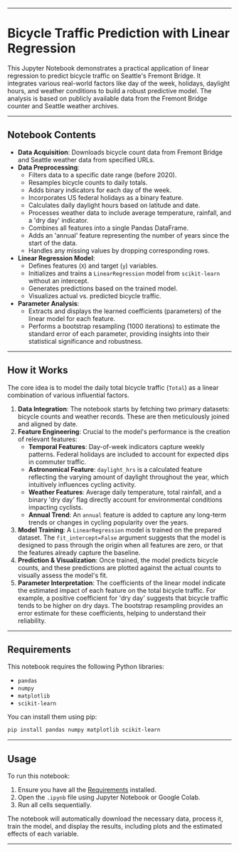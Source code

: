 -----

# Bicycle Traffic Prediction with Linear Regression

This Jupyter Notebook demonstrates a practical application of linear regression to predict bicycle traffic on Seattle's Fremont Bridge. It integrates various real-world factors like day of the week, holidays, daylight hours, and weather conditions to build a robust predictive model. The analysis is based on publicly available data from the Fremont Bridge counter and Seattle weather archives.

-----

## Notebook Contents

  * **Data Acquisition**: Downloads bicycle count data from Fremont Bridge and Seattle weather data from specified URLs.
  * **Data Preprocessing**:
      * Filters data to a specific date range (before 2020).
      * Resamples bicycle counts to daily totals.
      * Adds binary indicators for each day of the week.
      * Incorporates US federal holidays as a binary feature.
      * Calculates daily daylight hours based on latitude and date.
      * Processes weather data to include average temperature, rainfall, and a 'dry day' indicator.
      * Combines all features into a single Pandas DataFrame.
      * Adds an 'annual' feature representing the number of years since the start of the data.
      * Handles any missing values by dropping corresponding rows.
  * **Linear Regression Model**:
      * Defines features (`X`) and target (`y`) variables.
      * Initializes and trains a `LinearRegression` model from `scikit-learn` without an intercept.
      * Generates predictions based on the trained model.
      * Visualizes actual vs. predicted bicycle traffic.
  * **Parameter Analysis**:
      * Extracts and displays the learned coefficients (parameters) of the linear model for each feature.
      * Performs a bootstrap resampling (1000 iterations) to estimate the standard error of each parameter, providing insights into their statistical significance and robustness.

-----

## How it Works

The core idea is to model the daily total bicycle traffic (`Total`) as a linear combination of various influential factors.

1.  **Data Integration**: The notebook starts by fetching two primary datasets: bicycle counts and weather records. These are then meticulously joined and aligned by date.
2.  **Feature Engineering**: Crucial to the model's performance is the creation of relevant features:
      * **Temporal Features**: Day-of-week indicators capture weekly patterns. Federal holidays are included to account for expected dips in commuter traffic.
      * **Astronomical Feature**: `daylight_hrs` is a calculated feature reflecting the varying amount of daylight throughout the year, which intuitively influences cycling activity.
      * **Weather Features**: Average daily temperature, total rainfall, and a binary 'dry day' flag directly account for environmental conditions impacting cyclists.
      * **Annual Trend**: An `annual` feature is added to capture any long-term trends or changes in cycling popularity over the years.
3.  **Model Training**: A `LinearRegression` model is trained on the prepared dataset. The `fit_intercept=False` argument suggests that the model is designed to pass through the origin when all features are zero, or that the features already capture the baseline.
4.  **Prediction & Visualization**: Once trained, the model predicts bicycle counts, and these predictions are plotted against the actual counts to visually assess the model's fit.
5.  **Parameter Interpretation**: The coefficients of the linear model indicate the estimated impact of each feature on the total bicycle traffic. For example, a positive coefficient for 'dry day' suggests that bicycle traffic tends to be higher on dry days. The bootstrap resampling provides an error estimate for these coefficients, helping to understand their reliability.

-----

## Requirements

This notebook requires the following Python libraries:

  * `pandas`
  * `numpy`
  * `matplotlib`
  * `scikit-learn`

You can install them using pip:

```bash
pip install pandas numpy matplotlib scikit-learn
```

-----

## Usage

To run this notebook:

1.  Ensure you have all the [Requirements](https://www.google.com/search?q=%23requirements) installed.
2.  Open the `.ipynb` file using Jupyter Notebook or Google Colab.
3.  Run all cells sequentially.

The notebook will automatically download the necessary data, process it, train the model, and display the results, including plots and the estimated effects of each variable.

-----
